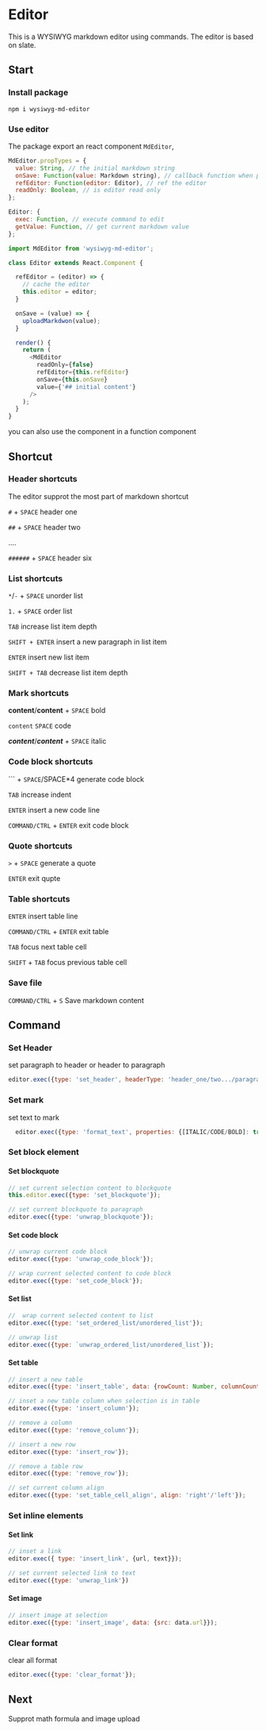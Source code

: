 # Editor
This is a WYSIWYG markdown editor using commands.
The editor is based on slate.

## Start
### Install package
```
npm i wysiwyg-md-editor
```
### Use editor
The package export an react component `MdEditor`, 

```javascript
MdEditor.propTypes = {
  value: String, // the initial markdown string
  onSave: Function(value: Markdown string), // callback function when press 'mod + s' to save content 
  refEditor: Function(editor: Editor), // ref the editor
  readOnly: Boolean, // is editor read only
};

Editor: {
  exec: Function, // execute command to edit
  getValue: Function, // get current markdown value
};
```

```javascript
import MdEditor from 'wysiwyg-md-editor';

class Editor extends React.Component {

  refEditor = (editor) => {
    // cache the editor
    this.editor = editor;
  }

  onSave = (value) => {
    uploadMarkdwon(value);
  }

  render() {
    return (
      <MdEditor
        readOnly={false}
        refEditor={this.refEditor}
        onSave={this.onSave}
        value={'## initial content'}
      />
    );
  }
}
```

you can also use the component in a function component

## Shortcut

### Header shortcuts
The editor supprot the most part of markdown shortcut

`#` + `SPACE` header one

`##` + `SPACE` header two

....

`######` + `SPACE` header six

### List shortcuts

`*`/`-` + `SPACE` unorder list

`1.` + `SPACE` order list

`TAB` increase list item depth

`SHIFT + ENTER` insert a new paragraph in list item

`ENTER` insert new list item

`SHIFT + TAB` decrease list item depth

### Mark shortcuts

**content**/__content__ + `SPACE` bold

`content` `SPACE` code

***content***/___content___ + `SPACE` italic

### Code block shortcuts
``` + `SPACE`/SPACE*4  generate code block

`TAB`  increase indent

`ENTER` insert a new code line

`COMMAND/CTRL` + `ENTER` exit code block

### Quote shortcuts
`>` + `SPACE` generate a quote

`ENTER` exit qupte

### Table shortcuts

`ENTER` insert table line

`COMMAND/CTRL` + `ENTER` exit table

`TAB` focus next table cell

`SHIFT` + `TAB` focus previous table cell

### Save file
`COMMAND/CTRL` + `S` Save markdown content

## Command

### Set Header
set paragraph to header or header to paragraph
```js
editor.exec({type: 'set_header', headerType: 'header_one/two.../paragraph'});
```

### Set mark
set text to mark
```js
  editor.exec({type: 'format_text', properties: {[ITALIC/CODE/BOLD]: true}});
```

### Set block element

#### Set blockquote

```js
// set current selection content to blockquote
this.editor.exec({type: 'set_blockquote'});
```

```js
// set current blockquote to paragraph
editor.exec({type: 'unwrap_blockquote'});
```

#### Set code block

```js
// unwrap current code block
editor.exec({type: 'unwrap_code_block'});
```

```js
// wrap current selected content to code block
editor.exec({type: 'set_code_block'});
```

#### Set list

```js
//  wrap current selected content to list
editor.exec({type: 'set_ordered_list/unordered_list'});
```

```js
// unwrap list
editor.exec({type: `unwrap_ordered_list/unordered_list`});
```

#### Set table
```js
// insert a new table
editor.exec({type: 'insert_table', data: {rowCount: Number, columnCount: Number});
```

```js
// inset a new table column when selection is in table
editor.exec({type: 'insert_column'});

// remove a column
editor.exec({type: 'remove_column'});

// insert a new row
editor.exec({type: 'insert_row'});

// remove a table row
editor.exec({type: 'remove_row'});

// set current column align
editor.exec({type: 'set_table_cell_align', align: 'right'/'left'});
```

### Set inline elements

#### Set link

```js
// inset a link
editor.exec({ type: 'insert_link', {url, text}});

// set current selected link to text
editor.exec({type: 'unwrap_link'})
```

#### Set image

```js
// insert image at selection
editor.exec({type: 'insert_image', data: {src: data.url}});
```

### Clear format

clear all format

```javascript
editor.exec({type: 'clear_format'});
```


## Next
Supprot math formula and image upload
